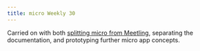 ```yaml
---
title: micro Weekly 30
---
```


Carried on with both
[splitting micro from Meetling](https://github.com/noyainrain/meetling/issues/67), separating the
documentation, and prototyping further micro app concepts.
